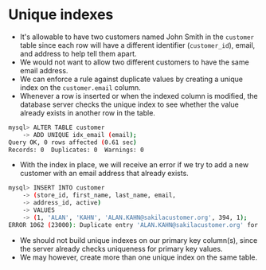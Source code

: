 # Unique indexes

- It's allowable to have two customers named John Smith in the `customer` table since each row will have a different identifier (`customer_id`), email, and address to help tell them apart.
- We would not want to allow two different customers to have the same email address.
- We can enforce a rule against duplicate values by creating a unique index on the `customer.email` column.
- Whenever a row is inserted or when the indexed column is modified, the database server checks the unique index to see whether the value already exists in another row in the table.

```bash
mysql> ALTER TABLE customer
    -> ADD UNIQUE idx_email (email);
Query OK, 0 rows affected (0.61 sec)
Records: 0  Duplicates: 0  Warnings: 0
```

- With the index in place, we will receive an error if we try to add a new customer with an email address that already exists.

```bash
mysql> INSERT INTO customer
    -> (store_id, first_name, last_name, email,
    -> address_id, active)
    -> VALUES
    -> (1, 'ALAN', 'KAHN', 'ALAN.KAHN@sakilacustomer.org', 394, 1);
ERROR 1062 (23000): Duplicate entry 'ALAN.KAHN@sakilacustomer.org' for key 'customer.idx_email'
```

- We should not build unique indexes on our primary key column(s), since the server already checks uniqueness for primary key values.
- We may however, create more than one unique index on the same table.
